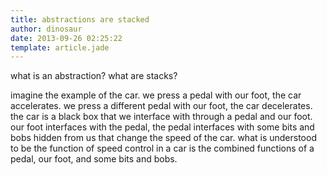 ```yaml
---
title: abstractions are stacked
author: dinosaur
date: 2013-09-26 02:25:22
template: article.jade
---
```


what is an abstraction? what are stacks?

imagine the example of the car. we press a pedal with our foot, the car accelerates. we press a different pedal with our foot, the car decelerates. the car is a black box that we interface with through a pedal and our foot. our foot interfaces with the pedal, the pedal interfaces with some bits and bobs hidden from us that change the speed of the car. what is understood to be the function of speed control in a car is the combined functions of a pedal, our foot, and some bits and bobs.

<span class="more"></span>


